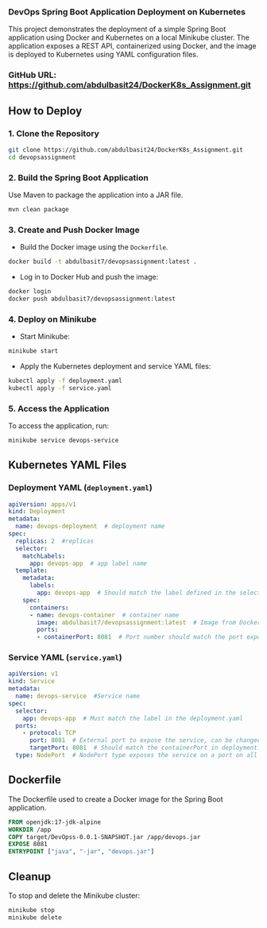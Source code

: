 ### DevOps Spring Boot Application Deployment on Kubernetes

This project demonstrates the deployment of a simple Spring Boot application using Docker and Kubernetes on a local Minikube cluster.
The application exposes a REST API, containerized using Docker, and the image is deployed to Kubernetes using YAML configuration files.

### GitHub URL: https://github.com/abdulbasit24/DockerK8s_Assignment.git

## How to Deploy

### 1. Clone the Repository
```bash
git clone https://github.com/abdulbasit24/DockerK8s_Assignment.git
cd devopsassignment
```

### 2. Build the Spring Boot Application
Use Maven to package the application into a JAR file.
```bash
mvn clean package
```

### 3. Create and Push Docker Image

- Build the Docker image using the `Dockerfile`.
```bash
docker build -t abdulbasit7/devopsassignment:latest .
```

- Log in to Docker Hub and push the image:
```bash
docker login
docker push abdulbasit7/devopsassignment:latest
```

### 4. Deploy on Minikube

- Start Minikube:
```bash
minikube start
```

- Apply the Kubernetes deployment and service YAML files:
```bash
kubectl apply -f deployment.yaml
kubectl apply -f service.yaml
```

### 5. Access the Application

To access the application, run:
```bash
minikube service devops-service
```

## Kubernetes YAML Files

### Deployment YAML (`deployment.yaml`)
```yaml
apiVersion: apps/v1
kind: Deployment
metadata:
  name: devops-deployment  # deployment name
spec:
  replicas: 2  #replicas
  selector:
    matchLabels:
      app: devops-app  # app label name
  template:
    metadata:
      labels:
        app: devops-app  # Should match the label defined in the selector
    spec:
      containers:
      - name: devops-container  # container name
        image: abdulbasit7/devopsassignment:latest  # Image from Docker Hub
        ports:
        - containerPort: 8081  # Port number should match the port exposed in the Dockerfile image
```

### Service YAML (`service.yaml`)
```yaml
apiVersion: v1
kind: Service
metadata:
  name: devops-service  #Service name
spec:
  selector:
    app: devops-app  # Must match the label in the deployment.yaml
  ports:
    - protocol: TCP
      port: 8081  # External port to expose the service, can be changed
      targetPort: 8081  # Should match the containerPort in deployment.yaml
  type: NodePort  # NodePort type exposes the service on a port on all nodes
```

## Dockerfile

The Dockerfile used to create a Docker image for the Spring Boot application.

```Dockerfile
FROM openjdk:17-jdk-alpine
WORKDIR /app
COPY target/DevOpss-0.0.1-SNAPSHOT.jar /app/devops.jar
EXPOSE 8081
ENTRYPOINT ["java", "-jar", "devops.jar"]
```

## Cleanup

To stop and delete the Minikube cluster:
```bash
minikube stop
minikube delete
```
